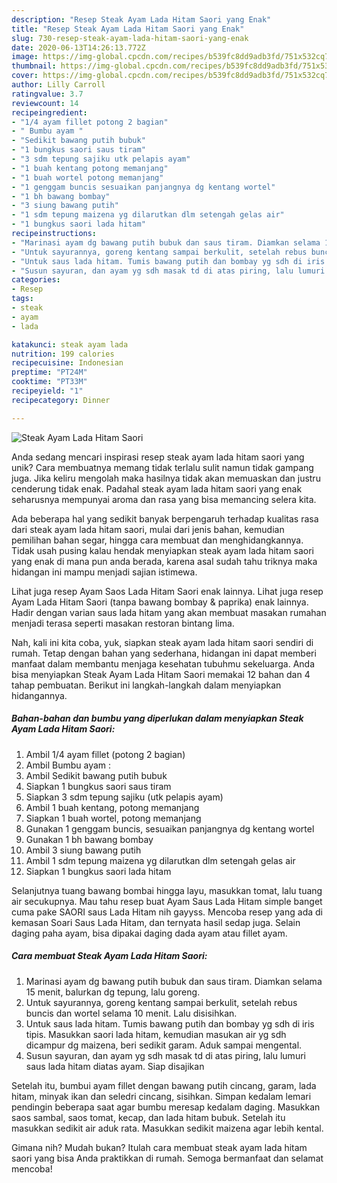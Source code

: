 ```yaml
---
description: "Resep Steak Ayam Lada Hitam Saori yang Enak"
title: "Resep Steak Ayam Lada Hitam Saori yang Enak"
slug: 730-resep-steak-ayam-lada-hitam-saori-yang-enak
date: 2020-06-13T14:26:13.772Z
image: https://img-global.cpcdn.com/recipes/b539fc8dd9adb3fd/751x532cq70/steak-ayam-lada-hitam-saori-foto-resep-utama.jpg
thumbnail: https://img-global.cpcdn.com/recipes/b539fc8dd9adb3fd/751x532cq70/steak-ayam-lada-hitam-saori-foto-resep-utama.jpg
cover: https://img-global.cpcdn.com/recipes/b539fc8dd9adb3fd/751x532cq70/steak-ayam-lada-hitam-saori-foto-resep-utama.jpg
author: Lilly Carroll
ratingvalue: 3.7
reviewcount: 14
recipeingredient:
- "1/4 ayam fillet potong 2 bagian"
- " Bumbu ayam "
- "Sedikit bawang putih bubuk"
- "1 bungkus saori saus tiram"
- "3 sdm tepung sajiku utk pelapis ayam"
- "1 buah kentang potong memanjang"
- "1 buah wortel potong memanjang"
- "1 genggam buncis sesuaikan panjangnya dg kentang wortel"
- "1 bh bawang bombay"
- "3 siung bawang putih"
- "1 sdm tepung maizena yg dilarutkan dlm setengah gelas air"
- "1 bungkus saori lada hitam"
recipeinstructions:
- "Marinasi ayam dg bawang putih bubuk dan saus tiram. Diamkan selama 15 menit, balurkan dg tepung, lalu goreng."
- "Untuk sayurannya, goreng kentang sampai berkulit, setelah rebus buncis dan wortel selama 10 menit. Lalu disisihkan."
- "Untuk saus lada hitam. Tumis bawang putih dan bombay yg sdh di iris tipis. Masukkan saori lada hitam, kemudian masukan air yg sdh dicampur dg maizena, beri sedikit garam. Aduk sampai mengental."
- "Susun sayuran, dan ayam yg sdh masak td di atas piring, lalu lumuri saus lada hitam diatas ayam. Siap disajikan"
categories:
- Resep
tags:
- steak
- ayam
- lada

katakunci: steak ayam lada 
nutrition: 199 calories
recipecuisine: Indonesian
preptime: "PT24M"
cooktime: "PT33M"
recipeyield: "1"
recipecategory: Dinner

---
```



![Steak Ayam Lada Hitam Saori](https://img-global.cpcdn.com/recipes/b539fc8dd9adb3fd/751x532cq70/steak-ayam-lada-hitam-saori-foto-resep-utama.jpg)

Anda sedang mencari inspirasi resep steak ayam lada hitam saori yang unik? Cara membuatnya memang tidak terlalu sulit namun tidak gampang juga. Jika keliru mengolah maka hasilnya tidak akan memuaskan dan justru cenderung tidak enak. Padahal steak ayam lada hitam saori yang enak seharusnya mempunyai aroma dan rasa yang bisa memancing selera kita.

Ada beberapa hal yang sedikit banyak berpengaruh terhadap kualitas rasa dari steak ayam lada hitam saori, mulai dari jenis bahan, kemudian pemilihan bahan segar, hingga cara membuat dan menghidangkannya. Tidak usah pusing kalau hendak menyiapkan steak ayam lada hitam saori yang enak di mana pun anda berada, karena asal sudah tahu triknya maka hidangan ini mampu menjadi sajian istimewa.

Lihat juga resep Ayam Saos Lada Hitam Saori enak lainnya. Lihat juga resep Ayam Lada Hitam Saori (tanpa bawang bombay &amp; paprika) enak lainnya. Hadir dengan varian saus lada hitam yang akan membuat masakan rumahan menjadi terasa seperti masakan restoran bintang lima.


Nah, kali ini kita coba, yuk, siapkan steak ayam lada hitam saori sendiri di rumah. Tetap dengan bahan yang sederhana, hidangan ini dapat memberi manfaat dalam membantu menjaga kesehatan tubuhmu sekeluarga. Anda bisa menyiapkan Steak Ayam Lada Hitam Saori memakai 12 bahan dan 4 tahap pembuatan. Berikut ini langkah-langkah dalam menyiapkan hidangannya.

<!--inarticleads1-->

##### Bahan-bahan dan bumbu yang diperlukan dalam menyiapkan Steak Ayam Lada Hitam Saori:

1. Ambil 1/4 ayam fillet (potong 2 bagian)
1. Ambil  Bumbu ayam :
1. Ambil Sedikit bawang putih bubuk
1. Siapkan 1 bungkus saori saus tiram
1. Siapkan 3 sdm tepung sajiku (utk pelapis ayam)
1. Ambil 1 buah kentang, potong memanjang
1. Siapkan 1 buah wortel, potong memanjang
1. Gunakan 1 genggam buncis, sesuaikan panjangnya dg kentang wortel
1. Gunakan 1 bh bawang bombay
1. Ambil 3 siung bawang putih
1. Ambil 1 sdm tepung maizena yg dilarutkan dlm setengah gelas air
1. Siapkan 1 bungkus saori lada hitam


Selanjutnya tuang bawang bombai hingga layu, masukkan tomat, lalu tuang air secukupnya. Mau tahu resep buat Ayam Saus Lada Hitam simple banget cuma pake SAORI saus Lada Hitam nih gayyss. Mencoba resep yang ada di kemasan Soari Saus Lada Hitam, dan ternyata hasil sedap juga. Selain daging paha ayam, bisa dipakai daging dada ayam atau fillet ayam. 

<!--inarticleads2-->

##### Cara membuat Steak Ayam Lada Hitam Saori:

1. Marinasi ayam dg bawang putih bubuk dan saus tiram. Diamkan selama 15 menit, balurkan dg tepung, lalu goreng.
1. Untuk sayurannya, goreng kentang sampai berkulit, setelah rebus buncis dan wortel selama 10 menit. Lalu disisihkan.
1. Untuk saus lada hitam. Tumis bawang putih dan bombay yg sdh di iris tipis. Masukkan saori lada hitam, kemudian masukan air yg sdh dicampur dg maizena, beri sedikit garam. Aduk sampai mengental.
1. Susun sayuran, dan ayam yg sdh masak td di atas piring, lalu lumuri saus lada hitam diatas ayam. Siap disajikan


Setelah itu, bumbui ayam fillet dengan bawang putih cincang, garam, lada hitam, minyak ikan dan seledri cincang, sisihkan. Simpan kedalam lemari pendingin beberapa saat agar bumbu meresap kedalam daging. Masukkan saos sambal, saos tomat, kecap, dan lada hitam bubuk. Setelah itu masukkan sedikit air aduk rata. Masukkan sedikit maizena agar lebih kental. 

Gimana nih? Mudah bukan? Itulah cara membuat steak ayam lada hitam saori yang bisa Anda praktikkan di rumah. Semoga bermanfaat dan selamat mencoba!
